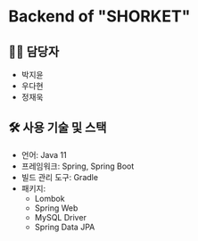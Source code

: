 # Backend of "SHORKET"

## 🧑‍💻 담당자
- 박지윤
- 우다현
- 정재욱

## 🛠 사용 기술 및 스택
- 언어: Java 11
- 프레임워크: Spring, Spring Boot
- 빌드 관리 도구: Gradle
- 패키지:
  * Lombok
  * Spring Web
  * MySQL Driver
  * Spring Data JPA
